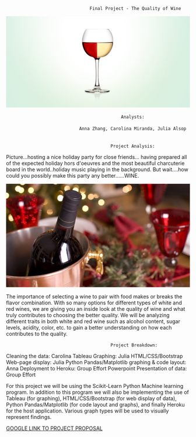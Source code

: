                                     Final Project - The Quality of Wine

<img src="/Images/Wine 1.png" alt="Wine 1"/>

                                                Analysts: 

                                Anna Zhang, Carolina Miranda, Julia Alsop 


                                            Project Analysis:
                                            
Picture...hosting a nice holiday party for close friends... having prepared all of the expected holiday hors d'oeuvres and the most beautiful charcuterie board in the world..holiday music playing in the background. But wait….how could you possibly make this party any better…...WINE. 

<img src="/Images/Wine 2.jpg" alt="Wine 2"/>

The importance of selecting a wine to pair with food makes or breaks the flavor combination. With so many options for different types of white and red wines, we are giving you an inside look at the quality of wine and what truly contributes to choosing the better quality. We will be analyzing different traits in both white and red wine such as alcohol content, sugar levels, acidity, color, etc. to gain a better understanding on how each contributes to the quality.


                                            Project Breakdown: 

Cleaning the data: Carolina
Tableau Graphing: Julia
HTML/CSS/Bootstrap Web-page display: Julia 
Python Pandas/Matplotlib graphing & code layout: Anna
Deployment to Heroku: Group Effort
Powerpoint Presentation of data: Group Effort


For this project we will be using the Scikit-Learn Python Machine learning program. In addition to this program we will also be implementing the use of Tableau (for graphing), HTML/CSS/Bootstrap (for web display of data), Python Pandas/Matplotlib (for code layout and graphs), and finally Heroku for the host application. 
Various graph types will be used to visually represent findings.


[GOOGLE LINK TO PROJECT PROPOSAL](https://docs.google.com/document/d/1b-X0_Imnww4HossKf4GbnbFaLi5Pa8GNWNXYUwZZL84/edit)
